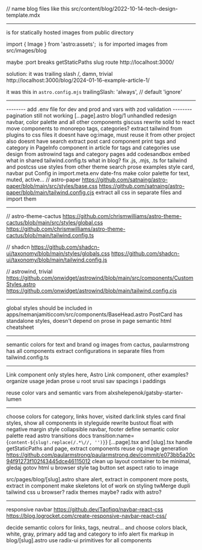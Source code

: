 // name blog files like this
src/content/blog/2022-10-14-tech-design-template.mdx

---

<Picture /> is for statically hosted images from public directory

import { Image } from 'astro:assets';
<Image /> is for imported images from src/images/blog

maybe :port breaks getStaticPaths slug route
http://localhost:3000/

solution:
it was trailing slash /, damn, trivial
http://localhost:3000/blog/2024-01-16-example-article-1/

it was this in `astro.config.mjs`
trailingSlash: 'always', // default 'ignore'

---

-------- add .env file for dev and prod and vars with zod validation
-------- pagination still not working [...page].astro blog/1 unhandled
redesign navbar, color palette and all other components
giscuss
rewrite solid to react
move components to monorepo
tags, categories?
extract tailwind from plugins to css files
it doesnt have og:image, must reuse it from other project
also doesnt have search
extract post card component
print tags and category in PageInfo component in article
for tags and categories use design from astrowind
tags and category pages
add codesandbox embed
what in shared tailwind.config.ts what in blog? fix .js, .mjs, .ts for tailwind and postcss
use styles from other theme
search prose examples
style card, navbar
put Config in import.meta.env
date-fns
make color palette for text, muted, active...
// astro-paper
https://github.com/satnaing/astro-paper/blob/main/src/styles/base.css
https://github.com/satnaing/astro-paper/blob/main/tailwind.config.cjs
extract all css in separate files and import them

---

// astro-theme-cactus
https://github.com/chrismwilliams/astro-theme-cactus/blob/main/src/styles/global.css
https://github.com/chrismwilliams/astro-theme-cactus/blob/main/tailwind.config.ts

// shadcn
https://github.com/shadcn-ui/taxonomy/blob/main/styles/globals.css
https://github.com/shadcn-ui/taxonomy/blob/main/tailwind.config.js

// astrowind, trivial
https://github.com/onwidget/astrowind/blob/main/src/components/CustomStyles.astro
https://github.com/onwidget/astrowind/blob/main/tailwind.config.cjs

---

global styles should be included in apps/nemanjamiticcom/src/components/BaseHead.astro
PostCard has standalone styles, doesn't depend on prose in page
semantic html cheatsheet

---

semantic colors for text and brand
og images from cactus, paularmstrong has all components
extract configurations in separate files from tailwind.config.ts

---

Link component only styles here, Astro Link component, other examples?
organize <Prose /> usage
jedan prose u root srusi sav spacings i paddings

reuse color vars and semantic vars from alxshelepenok/gatsby-starter-lumen

---

choose colors for category, links hover, visited
dark:link styles
card final styles, show all components in styleguide
rewrite bustout float with negative margin
style collapsible navbar, footer
define semantic color palette
read astro transitions docs transition:name={`content-${slug!.replace(/.*\//, '')}`}
[...page].tsx and [slug].tsx handle getStaticPaths and page, extract components
reuse og image generation https://github.com/paularmstrong/paularmstrong.dev/commit/e073bb5a20c94f91273f102f43445dce46115012
clean up layout container to be minimal, gledaj gotov html u browser
style tag button
set aspect ratio to image

src/pages/blog/[slug].astro
share alert, extract in component
more posts, extract in component
make skeletons
lot of work on styling
twMerge
dupli tailwind css u browser?
radix themes maybe? radix with astro?

---

responsive navbar
https://github.dev/Taofiqq/navbar-react-css
https://blog.logrocket.com/create-responsive-navbar-react-css/

decide semantic colors for links, tags, neutral... and choose colors
black, white, gray, primary
add tag and category to info alert
fix markup in blog/[slug].astro
use radix-ui primitives for all components
